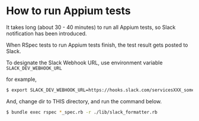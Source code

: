# How to run Appium tests

It takes long (about 30 - 40 minutes) to run all Appium tests, so Slack notification has been introduced.

When RSpec tests to run Appium tests finish, the test result gets posted to Slack.

To designate the Slack Webhook URL, use environment variable `SLACK_DEV_WEBHOOK_URL` 

for example, 

```bash
$ export SLACK_DEV_WEBHOOK_URL=https://hooks.slack.com/servicesXXX_some_given_url_XXX
```

And, change dir to THIS directory, and run the command below.

```bash
$ bundle exec rspec *_spec.rb -r ./lib/slack_formatter.rb
```

